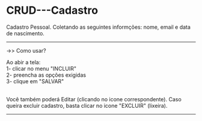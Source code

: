 # CRUD---Cadastro
Cadastro Pessoal. 
Coletando as seguintes informções: nome, email e data de nascimento.

<hr>
->> Como usar?


Ao abir a tela:<br>
1- clicar no menu "INCLUIR"<br>
2- preencha as opções exigidas<br>
3- clique em "SALVAR"<br><br>

Você também poderá Editar (clicando no icone correspondente).
Caso queira excluir cadastro, basta clicar no icone "EXCLUIR" (lixeira).
<hr>
